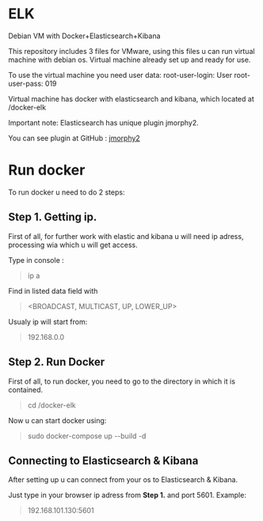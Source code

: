 # ELK
Debian VM with Docker+Elasticsearch+Kibana

This repository includes 3 files for VMware, using this files u can run virtual machine with debian os.
Virtual machine already set up and ready for use.

To use the virtual machine you need user data:
root-user-login: User
root-user-pass: 019

Virtual machine has docker with elasticsearch and kibana, which located at /docker-elk

Important note: Elasticsearch has unique plugin jmorphy2. 

You can see plugin at GitHub : [jmorphy2](https://github.com/anti-social/jmorphy2)

# Run docker

To run docker u need to do 2 steps:

## Step 1. Getting ip.
First of all, for further work with elastic and kibana u will need ip adress, processing wia which u will get access.

Type in console : 
>ip a

Find in listed data field with 
><BROADCAST, MULTICAST, UP, LOWER_UP>

Usualy ip will start from: 
>192.168.0.0

## Step 2. Run Docker
First of all, to run docker, you need to go to the directory in which it is contained.
>cd /docker-elk

Now u can start docker using:
>sudo docker-compose up --build -d

## Connecting to Elasticsearch & Kibana
After setting up u can connect from your os to Elasticsearch & Kibana.

Just type in your browser ip adress from **Step 1.** and port  5601. 
Example:
>192.168.101.130:5601
